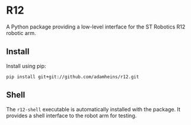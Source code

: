 # R12
A Python package providing a low-level interface for the ST Robotics R12
robotic arm.

## Install
Install using pip:
```
pip install git+git://github.com/adamheins/r12.git
```

## Shell
The `r12-shell` executable is automatically installed with the package. It
provides a shell interface to the robot arm for testing.
